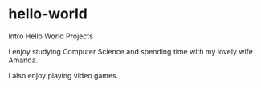 # hello-world
Intro Hello World Projects

I enjoy studying Computer Science and spending time with my lovely wife Amanda.

I also enjoy playing video games. 
